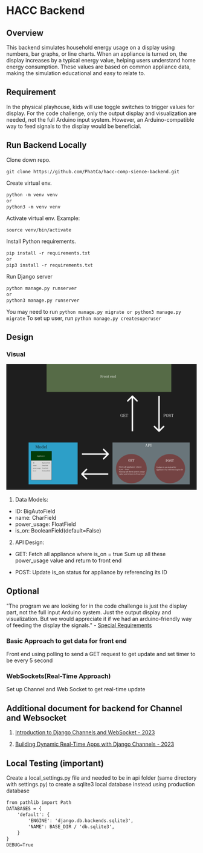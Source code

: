 # HACC Backend

## Overview
This backend simulates household energy usage on a display using numbers, bar graphs, or line charts. When an appliance is turned on, the display increases by a typical energy value, helping users understand home energy consumption. These values are based on common appliance data, making the simulation educational and easy to relate to.


## Requirement
In the physical playhouse, kids will use toggle switches to trigger values for display. For the code challenge, only the output display and visualization are needed, not the full Arduino input system. However, an Arduino-compatible way to feed signals to the display would be beneficial.

## Run Backend Locally
Clone down repo.

```
git clone https://github.com/PhatCa/hacc-comp-sience-backend.git
```

Create virtual env.

```
python -m venv venv
or 
python3 -m venv venv
```

Activate virtual env.
Example:

```text
source venv/bin/activate
```

Install Python requirements.

```text
pip install -r requirements.txt
or
pip3 install -r requirements.txt
```

Run Django server

```text
python manage.py runserver
or
python3 manage.py runserver
```

You may need to run `python manage.py migrate or python3 manage.py migrate`
To set up user, run `python manage.py createsuperuser`

## Design

### Visual
![Visual Design](readme_assets/visual_design.png)


1. Data Models: 

* ID: BigAutoField
* name: CharField
* power_usage: FloatField
* is_on: BooleanField(default=False)

2. API Design:

* GET:
Fetch all appliance  where is_on = true
Sum up all these power_usage value and return to front end

* POST:
Update is_on status for appliance by referencing its ID


## Optional
"The program we are looking for in the code challenge is just the display
part, not the full input Arduino system. Just the output display and
visualization. But we would appreciate it if we had an arduino-friendly way
of feeding the display the signals." - [Special Requirements](https://hacc.hawaii.gov/wp-content/uploads/2024/10/HKM-Energy-Usage-Challenge_2024.pdf)

### Basic Approach to get data for front end
Front end using polling to send a GET request to get update and set timer to be every 5 second

### WebSockets(Real-Time Approach)
Set up Channel and Web Socket to get real-time update

## Additional document for backend for Channel and Websocket

1. [Introduction to Django Channels and WebSocket - 2023](https://medium.com/@adabur/introduction-to-django-channels-and-websockets-cb38cd015e29)

2. [Building Dynamic Real-Time Apps with Django Channels - 2023](https://medium.com/@joloiuy/building-dynamic-real-time-apps-with-django-channels-8373fc173a1b)



## Local Testing (important)

Create a local_settings.py file and needed to be in api folder (same directory with settings.py) to create a sqlite3 local database instead using production database

```django
from pathlib import Path
DATABASES = {
    'default': {
        'ENGINE': 'django.db.backends.sqlite3',
        'NAME': BASE_DIR / 'db.sqlite3',
    }
}
DEBUG=True
```